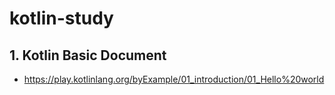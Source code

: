 # kotlin-study


## 1. Kotlin Basic Document
- https://play.kotlinlang.org/byExample/01_introduction/01_Hello%20world
